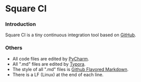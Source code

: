 # Square CI

### Introduction

Square CI is a tiny continuous integration tool based on [GitHub](https://github.com/).

### Others

- All code files are edited by [PyCharm](https://www.jetbrains.com/pycharm/).
- All ".md" files are edited by [Typora](http://typora.io).
- The style of all ".md" files is [Github Flavored Markdown](https://guides.github.com/features/mastering-markdown/#GitHub-flavored-markdown).
- There is a LF (Linux) at the end of each line.
